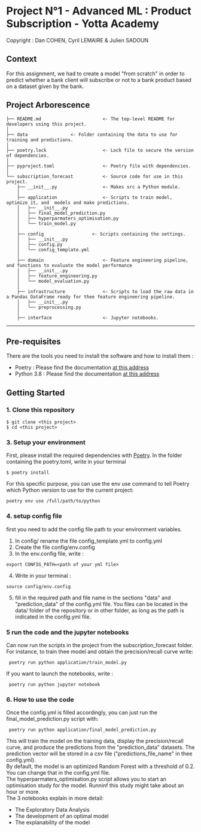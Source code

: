 # Project N°1 - Advanced ML : Product Subscription - Yotta Academy

Copyright : Dan COHEN, Cyril LEMAIRE & Julien SADOUN

## Context

For this assignment, we had to create a model "from scratch" in order to predict whether a bank client will subscribe or not to a bank product based on a dataset given by the bank.


## Project Arborescence


    ├── README.md                      	<- The top-level README for developers using this project.
    │
    ├── data				<- Folder containing the data to use for training and predictions.
    │ 
    ├── poetry.lock                    	<- Lock file to secure the version of dependencies.
    │
    ├── pyproject.toml                 	<- Poetry file with dependencies.
    │
    └── subscription_forecast          	<- Source code for use in this project.
        ├── __init__.py                	<- Makes src a Python module.
        │
        ├── application                	<- Scripts to train model, optimize it, and  models and make predictions.
        │   ├── __init__.py
        │   ├── final_model_prediction.py
        │   ├── hyperparmaters_optimisation.py
        │   └── train_model.py
        │
        ├── config            		<- Scripts containing the settings.
        │   ├── __init__.py
        │   ├── config.py
        │   └── config_template.yml
        │
        ├── domain                     	<- Feature engineering pipeline, and functions to evaluate the model performance
        │   ├── __init__.py
        │   ├── feature_engineering.py
        │   └── model_evaluation.py
        │
        ├── infrastructure             	<- Scripts to load the raw data in a Pandas DataFrame ready for thee feature engineering pipeline.
        │   ├── __init__.py
        │   └── preprocessing.py
        │
        ├── interface            		<- Jupyter notebooks.

___
## Pre-requisites

There are the tools you need to install the software and how to install them :

- Poetry : Please find the documentation [at this address](https://python-poetry.org/docs/)
- Python 3.8 : Please find the documentation [at this address](https://www.python.org/downloads/)


## Getting Started

### 1. Clone this repository

```
$ git clone <this project>
$ cd <this project>
```

### 3. Setup your environment

First, please install the required dependencies with [Poetry](https://python-poetry.org).
In the folder containing the poetry.toml, write in your terminal
```
$ poetry install
```
For this specific purpose, you can use the env use command to tell Poetry which Python version to use for the current project:
```
poetry env use /full/path/to/python
```

### 4. setup config file

first you need to add the config file path to your environment variables. 

1. In config/ rename the file config_template.yml to config.yml
2. Create the file config/env.config
3. In the env.config file, write :
```
export CONFIG_PATH=<path of your yml file>
```
4. Write in your terminal :
```
source config/env.config
```
5. fill in the required path and file name in the sections "data" and "prediction_data" of the config.yml file. You files can be located in the data/ folder of the repository or in other folder, as long as the path is indicated in the config.yml file.


### 5 run the code and the jupyter notebooks

Can now run the scripts in the project from the subscription_forecast folder. For instance, to train thee model and obtain the precision/recall curve write:
```
 poetry run python application/train_model.py
```

If you want to launch the notebooks, write :
```
 poetry run python jupyter notebook
```

### 6. How to use the code

Once the config.yml is filled accordingly, you can just run the final_model_prediction.py script with:
```
 poetry run python application/final_model_prediction.py
```
This will train the model on the training data, display the precision/recall curve, and produce the predictions from the "prediction_data" datasets. The prediction vector will be stored in a csv file ("predictions_file_name" in thee config.yml). <br>
By default, the model is an optimized Random Forest with a threshold of 0.2. You can change that in the config.yml file.<br>
The hyperparmaters_optimisation.py script allows you to start an optimisation study for the model. Runninf this study might take about an hour or more.<br>
The 3 notebooks explain in more detail:
- The Exploratory Data Analysis
- The development of an optimal model
- The explanability of the model
